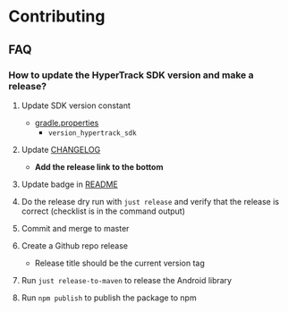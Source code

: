 # Contributing

## FAQ

### How to update the HyperTrack SDK version and make a release?

1. Update SDK version constant

    - [gradle.properties](./gradle.properties)
      - `version_hypertrack_sdk`

2. Update [CHANGELOG](CHANGELOG.md)

   - **Add the release link to the bottom**

3. Update badge in [README](README.md)
4. Do the release dry run with `just release` and verify that the release is correct (checklist is in the command output)
5. Commit and merge to master
6. Create a Github repo release
   - Release title should be the current version tag
7. Run `just release-to-maven` to release the Android library
8. Run `npm publish` to publish the package to npm
